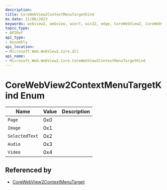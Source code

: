 ```yaml
---
description: 
title: CoreWebView2ContextMenuTargetKind
ms.date: 11/06/2023
keywords: webview2, webview, winrt, win32, edge, CoreWebView2, CoreWebView2Controller, browser control, edge html, CoreWebView2ContextMenuTargetKind
topic_type:
- APIRef
api_type:
- Assembly
api_location:
- Microsoft.Web.WebView2.Core.dll
api_name:
- Microsoft.Web.WebView2.Core.CoreWebView2ContextMenuTargetKind
---
```


# CoreWebView2ContextMenuTargetKind Enum

| Name |  Value | Description |
|--|--|--|
|`Page` | 0x0  |  |
|`Image` | 0x1  |  |
|`SelectedText` | 0x2  |  |
|`Audio` | 0x3  |  |
|`Video` | 0x4  |  |


## Referenced by

- [CoreWebView2ContextMenuTarget](corewebview2contextmenutarget.md)
